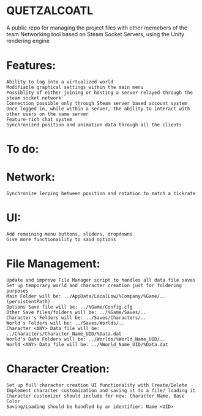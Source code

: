 # QUETZALCOATL
A public repo for managing the project files with other memebers of the team
Networking tool based on Steam Socket Servers, using the Unity rendering engine

# Features:
	Ability to log into a virtualized world
	Modifiable graphical settings within the main menu
	Possiblity of either joining or hosting a server relayed through the steam socket network
	Connection possible only through Steam server based account system
	Once logged in, while within a server, the ability to interact with other users on the same server
	Feature-rich chat system
	Synchronized position and animation data through all the clients

# To do:

# Network:
	Synchronize lerping between position and rotation to match a tickrate

# UI:
	Add remaining menu buttons, sliders, dropdowns
	Give more functionaility to said options

# File Management:
	Update and improve File Manager script to handles all data file saves
	Set up temporary world and character creation just for foldering purposes
	Main Folder will be: ../AppData/LocalLow/%Company/%Game/.. (persistentPath)
	Options Save file will be: ../%Game/Config.cfg
	Other Save files/folders will be: ../%Game/Saves/..
	Character's Folders will be: ../Saves/Characters/..
	World's Folders will be: ../Saves/Worlds/..
	Character <ANY> Data file will be: ../Characters/Character_Name_UID/%Data.dat
	World's Data Folders will be: ../Worlds/%World_Name_UID/..
	World <ANY> Data file will be: ../%World_Name_UID/%Data.dat

# Character Creation:
	Set up full character creation UI functionality with Create/Delete
	Implement character customization and saving it to a file/ loading it
	Character customizer should include for now: Character Name, Base Color
	Saving/Loading should be handled by an identifier: Name <UID>
